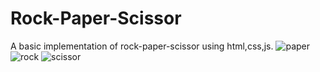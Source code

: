 # Rock-Paper-Scissor
A basic implementation of rock-paper-scissor using html,css,js.
![paper](https://github.com/punugotichandrasekhar/Rock-Paper-Scissor/assets/132244941/16f309db-b9e8-4fc5-9bdf-a88cbda318c3)
![rock](https://github.com/punugotichandrasekhar/Rock-Paper-Scissor/assets/132244941/d7aaa540-08f1-46c2-abe9-921b63d44b55)
![scissor](https://github.com/punugotichandrasekhar/Rock-Paper-Scissor/assets/132244941/b0a11170-b8bc-450d-b2ea-937e65ff32e2)

